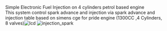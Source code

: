 Simple Electronic Fuel Injection on 4 cylinders petrol based engine<br>
This system control spark advance and injection via spark advance and injection table based on simens cge for pride engine (1300CC ,4 Cylinders, 8 valves)<brr>![lcd](https://github.com/user-attachments/assets/9f676f5c-f086-448b-b553-8cae6f7aef7d)
![injection_spark](https://github.com/user-attachments/assets/e6237bac-48d0-428d-aa7d-5a467dc721f3)
